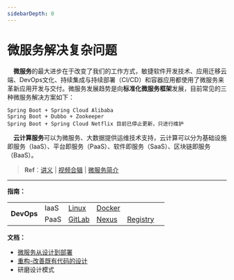 ```yaml
---
sidebarDepth: 0
---
```

# 微服务解决复杂问题

​	　**微服务**的最大进步在于改变了我们的工作方式，敏捷软件开发技术、应用迁移云端、DevOps文化、持续集成与持续部署（CI/CD）和容器应用都使用了微服务来革新应用开发与交付。微服务发展趋势是向**标准化微服务框架**发展，目前常见的三种微服务解决方案如下：

```
Spring Boot + Spring Cloud Alibaba
Spring Boot + Dubbo + Zookeeper 
Spring Boot + Spring Cloud Netflix 目前已停止更新，只进行维护
```

​	　**云计算服务**可以为微服务、大数据提供运维技术支持，云计算可以分为基础设施即服务（IaaS）、平台即服务（PaaS）、软件即服务（SaaS）、区块链即服务（BaaS）。



> **Ref**：[讲义](https://www.funtl.com/zh/guide/%E5%BE%AE%E6%9C%8D%E5%8A%A1%E8%A7%A3%E5%86%B3%E5%A4%8D%E6%9D%82%E9%97%AE%E9%A2%98.html) | [视频合辑](https://www.bilibili.com/video/av29384041)  | [微服务简介]()



<hr>

**指南：**

<table>
    <tr>
        <td rowspan="3"><b>DevOps</b></td>    
        <td>IaaS</td>
        <td><a href="./mvc.html" target="_blank">Linux</a></td> 
	<td><a href="./docker.html" target="_blank">Docker</a></td> 
        <td></td> 
        <td></td> 
    </tr>
    <tr>
    	<td>PaaS</td>
        <td><a href="./spring.html" target="_blank">GitLab</a></td>
        <td><a href="./springweb.html" target="_blank">Nexus</a></td>  
        <td><a href="./springweb.html" target="_blank">Registry</a></td> 
    </tr>
</table>



**文档：**

- [微服务从设计到部署](https://github.com/senghoo/golang-design-pattern)
- [重构-改善既有代码的设计](http://gdut_yy.gitee.io/doc-refact2/)
- 研磨设计模式